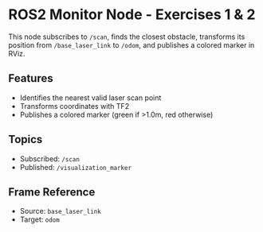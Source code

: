 # ROS2 Monitor Node - Exercises 1 & 2

This node subscribes to `/scan`, finds the closest obstacle, transforms its position from `/base_laser_link` to `/odom`, and publishes a colored marker in RViz.

## Features
- Identifies the nearest valid laser scan point
- Transforms coordinates with TF2
- Publishes a colored marker (green if >1.0m, red otherwise)

## Topics
- Subscribed: `/scan`
- Published: `/visualization_marker`

## Frame Reference
- Source: `base_laser_link`
- Target: `odom`
